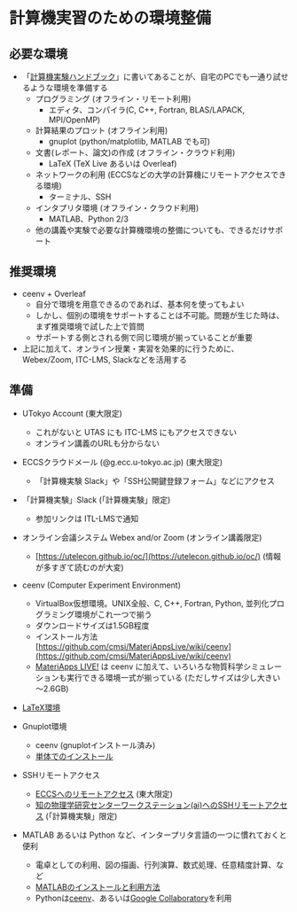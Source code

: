 
# 計算機実習のための環境整備

## 必要な環境

* 「[計算機実験ハンドブック](https://github.com/utphys-comp/handbook/releases)」に書いてあることが、自宅のPCでも一通り試せるような環境を準備する
    * プログラミング (オフライン・リモート利用)
        * エディタ、コンパイラ(C, C++, Fortran, BLAS/LAPACK, MPI/OpenMP)
    * 計算結果のプロット (オフライン利用)
        * gnuplot (python/matplotlib, MATLAB でも可)
    * 文書(レポート、論文)の作成 (オフライン・クラウド利用)
        * LaTeX (TeX Live あるいは Overleaf)
    * ネットワークの利用 (ECCSなどの大学の計算機にリモートアクセスできる環境)
	  * ターミナル、SSH
    * インタプリタ環境 (オフライン・クラウド利用)
	  * MATLAB、Python 2/3
    * 他の講義や実験で必要な計算機環境の整備についても、できるだけサポート

## 推奨環境

* ceenv + Overleaf
    * 自分で環境を用意できるのであれば、基本何を使ってもよい
    * しかし、個別の環境をサポートすることは不可能。問題が生じた時は、まず推奨環境で試した上で質問
    * サポートする側とされる側で同じ環境が揃っていることが重要
* 上記に加えて、オンライン授業・実習を効果的に行うために、Webex/Zoom, ITC-LMS, Slackなどを活用する

## 準備

* UTokyo Account (東大限定)
    * これがないと UTAS にも ITC-LMS にもアクセスできない
    * オンライン講義のURLも分からない
* ECCSクラウドメール (@g.ecc.u-tokyo.ac.jp) (東大限定)
    * 「計算機実験 Slack」や「SSH公開鍵登録フォーム」などにアクセス

* 「計算機実験」Slack (「計算機実験」限定)
    * 参加リンクは ITL-LMSで通知

* オンライン会議システム Webex and/or Zoom (オンライン講義限定)
    *  [https://utelecon.github.io/oc/](https://utelecon.github.io/oc/) (情報が多すぎて読むのが大変)

* ceenv (Computer Experiment Environment)
    * VirtualBox仮想環境。UNIX全般、C, C++, Fortran, Python, 並列化プログラミング環境がこれ一つで揃う
    * ダウンロードサイズは1.5GB程度
    * インストール方法 [https://github.com/cmsi/MateriAppsLive/wiki/ceenv](https://github.com/cmsi/MateriAppsLive/wiki/ceenv)
    * [MateriApps LIVE!](https://cmsi.github.io/MateriAppsLive/) は ceenv に加えて、いろいろな物質科学シミュレーションも実行できる環境一式が揃っている (ただしサイズは少し大きい 〜2.6GB)

* [LaTeX環境](latex)

* Gnuplot環境
    * ceenv (gnuplotインストール済み)
    * [単体でのインストール](gnupoot)

* SSHリモートアクセス
    * [ECCSへのリモートアクセス](ssh-to-eccs) (東大限定)
    * [ 知の物理学研究センターワークステーション(ai)へのSSHリモートアクセス](ssh-to-ai) (「計算機実験」限定)

* MATLAB あるいは Python など、インタープリタ言語の一つに慣れておくと便利
    * 電卓としての利用、図の描画、行列演算、数式処理、任意精度計算、など
    * [MATLABのインストールと利用方法](matlab)
    * Pythonは[ceenv](https://github.com/cmsi/MateriAppsLive/wiki/ceenv)、あるいは[Google Collaboratory](https://colab.research.google.com)を利用